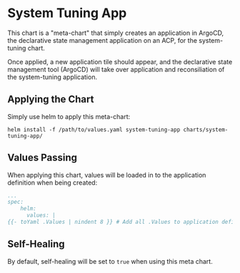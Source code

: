 # System Tuning App
This chart is a "meta-chart" that simply creates an application in ArgoCD, the declarative state management application on an ACP, for the system-tuning chart.

Once applied, a new application tile should appear, and the declarative state management tool (ArgoCD) will take over application and reconsiliation of the system-tuning application.

## Applying the Chart
Simply use helm to apply this meta-chart:
```
helm install -f /path/to/values.yaml system-tuning-app charts/system-tuning-app/
```

## Values Passing
When applying this chart, values will be loaded in to the application definition when being created:
```yaml
...
spec:
    helm:
      values: |
{{- toYaml .Values | nindent 8 }} # Add all .Values to application definition
```

## Self-Healing
By default, self-healing will be set to `true` when using this meta chart.

